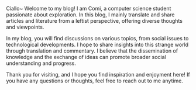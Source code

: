 Ciallo~ Welcome to my blog! I am Comi, a computer science student passionate about exploration. In this blog, I mainly translate and share articles and literature from a leftist perspective, offering diverse thoughts and viewpoints.

In my blog, you will find discussions on various topics, from social issues to technological developments. I hope to share insights into this strange world through translation and commentary. I believe that the dissemination of knowledge and the exchange of ideas can promote broader social understanding and progress.

Thank you for visiting, and I hope you find inspiration and enjoyment here! If you have any questions or thoughts, feel free to reach out to me anytime.